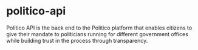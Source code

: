 # politico-api
Politico API is the back end to the Politico platform that enables citizens to give their mandate to politicians running for different government offices while building trust in the process through transparency.
